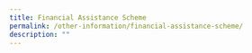 ```yaml
---
title: Financial Assistance Scheme
permalink: /other-information/financial-assistance-scheme/
description: ""
---
```


